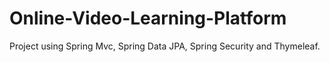 # Online-Video-Learning-Platform
Project using Spring Mvc, Spring Data JPA, Spring Security and Thymeleaf.
